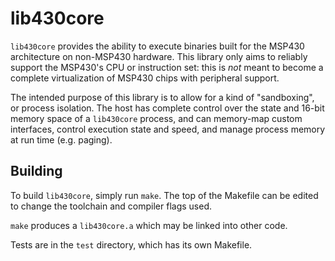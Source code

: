 # lib430core

`lib430core` provides the ability to execute binaries built for the MSP430 architecture on non-MSP430 hardware. This library only aims to reliably support the MSP430's CPU or instruction set: this is *not* meant to become a complete virtualization of MSP430 chips with peripheral support.

The intended purpose of this library is to allow for a kind of "sandboxing", or process isolation. The host has complete control over the state and 16-bit memory space of a `lib430core` process, and can memory-map custom interfaces, control execution state and speed, and manage process memory at run time (e.g. paging).

## Building

To build `lib430core`, simply run `make`. The top of the Makefile can be edited to change the toolchain and compiler flags used.

`make` produces a `lib430core.a` which may be linked into other code.

Tests are in the `test` directory, which has its own Makefile.
